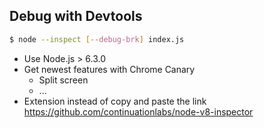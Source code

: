 ##  Debug with Devtools

```sh
$ node --inspect [--debug-brk] index.js
```
* Use Node.js > 6.3.0
* Get newest features with Chrome Canary
    * Split screen 
    * ...
* Extension instead of copy and paste the link
https://github.com/continuationlabs/node-v8-inspector
   